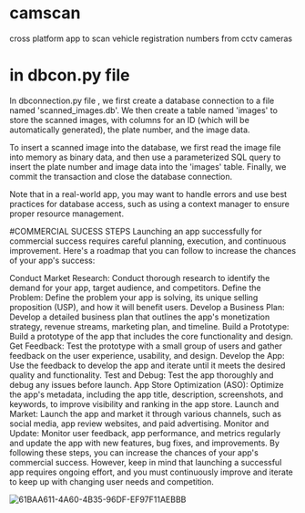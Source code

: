 # camscan
cross platform app to scan vehicle registration numbers from cctv cameras 


# in dbcon.py file 
In dbconnection.py file , we first create a database connection to a file named 'scanned_images.db'. We then create a table named 'images' to store the scanned images, with columns for an ID (which will be automatically generated), the plate number, and the image data.

To insert a scanned image into the database, we first read the image file into memory as binary data, and then use a parameterized SQL query to insert the plate number and image data into the 'images' table. Finally, we commit the transaction and close the database connection.

Note that in a real-world app, you may want to handle errors and use best practices for database access, such as using a context manager to ensure proper resource management.


#COMMERCIAL SUCESS STEPS 
Launching an app successfully for commercial success requires careful planning, execution, and continuous improvement. Here's a roadmap that you can follow to increase the chances of your app's success:

Conduct Market Research: Conduct thorough research to identify the demand for your app, target audience, and competitors.
Define the Problem: Define the problem your app is solving, its unique selling proposition (USP), and how it will benefit users.
Develop a Business Plan: Develop a detailed business plan that outlines the app's monetization strategy, revenue streams, marketing plan, and timeline.
Build a Prototype: Build a prototype of the app that includes the core functionality and design.
Get Feedback: Test the prototype with a small group of users and gather feedback on the user experience, usability, and design.
Develop the App: Use the feedback to develop the app and iterate until it meets the desired quality and functionality.
Test and Debug: Test the app thoroughly and debug any issues before launch.
App Store Optimization (ASO): Optimize the app's metadata, including the app title, description, screenshots, and keywords, to improve visibility and ranking in the app store.
Launch and Market: Launch the app and market it through various channels, such as social media, app review websites, and paid advertising.
Monitor and Update: Monitor user feedback, app performance, and metrics regularly and update the app with new features, bug fixes, and improvements.
By following these steps, you can increase the chances of your app's commercial success. However, keep in mind that launching a successful app requires ongoing effort, and you must continuously improve and iterate to keep up with changing user needs and competition.

![61BAA611-4A60-4B35-96DF-EF97F11AEBBB](https://user-images.githubusercontent.com/15107718/225989091-cf0f9ec4-04ae-4c30-adf6-c4999b04dff8.jpeg)

